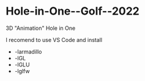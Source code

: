 # Hole-in-One--Golf--2022
3D "Animation" Hole in One 

I recomend to use VS Code and install 
* -larmadillo
* -lGL
* -lGLU
* -lglfw
